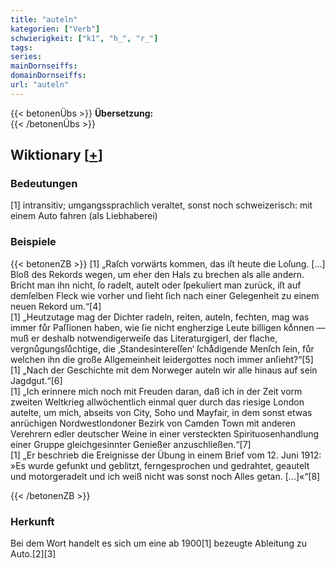```yaml
---
title: "auteln"
kategorien: ["Verb"]
schwierigkeit: ["k1", "h_", "r_"]
tags:
series:
mainDornseiffs:
domainDornseiffs:
url: "auteln"
---
```


{{< betonenÜbs >}}
**Übersetzung:**  
{{< /betonenÜbs >}}

## Wiktionary [[+](https://de.wiktionary.org/wiki/auteln)]

### Bedeutungen
[1] intransitiv; umgangssprachlich veraltet, sonst noch schweizerisch: mit einem Auto fahren (als Liebhaberei)  

### Beispiele
{{< betonenZB >}}
[1] „Raſch vorwärts kommen, das iſt heute die Loſung. […] Bloß des Rekords wegen, um eher den Hals zu brechen als alle andern. Bricht man ihn nicht, ſo radelt, autelt oder ſpekuliert man zurück, iſt auf demſelben Fleck wie vorher und ſieht ſich nach einer Gelegenheit zu einem neuen Rekord um.“[4]  
[1] „Heutzutage mag der Dichter radeln, reiten, auteln, fechten, mag was immer fuͤr Paſſionen haben, wie ſie nicht engherzige Leute billigen koͤnnen — muß er deshalb notwendigerweiſe das Literaturgigerl, der flache, vergnuͤgungsſuͤchtige, die ‚Standesintereſſen‘ ſchaͤdigende Menſch ſein, fuͤr welchen ihn die große Allgemeinheit leidergottes noch immer anſieht?“[5]  
[1] „Nach der Geschichte mit dem Norweger auteln wir alle hinaus auf sein Jagdgut.“[6]  
[1] „Ich erinnere mich noch mit Freuden daran, daß ich in der Zeit vorm zweiten Weltkrieg allwöchentlich einmal quer durch das riesige London autelte, um mich, abseits von City, Soho und Mayfair, in dem sonst etwas anrüchigen Nordwestlondoner Bezirk von Camden Town mit anderen Verehrern edler deutscher Weine in einer versteckten Spirituosenhandlung einer Gruppe gleichgesinnter Genießer anzuschließen.“[7]  
[1] „Er beschrieb die Ereignisse der Übung in einem Brief vom 12. Juni 1912: »Es wurde gefunkt und geblitzt, ferngesprochen und gedrahtet, geautelt und motorgeradelt und ich weiß nicht was sonst noch Alles getan. […]«“[8]  

{{< /betonenZB >}}
### Herkunft
Bei dem Wort handelt es sich um eine ab 1900[1] bezeugte Ableitung zu Auto.[2][3]  



